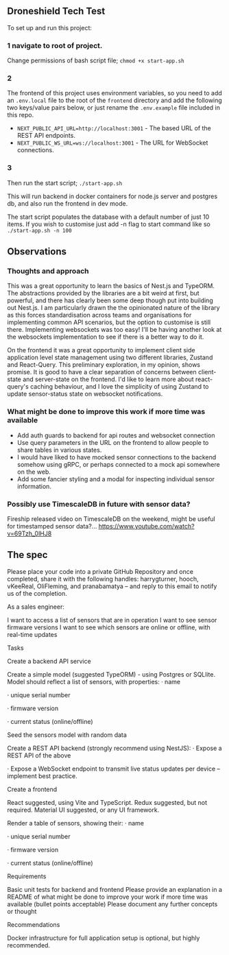 ## Droneshield Tech Test

To set up and run this project:

### 1 navigate to root of project.

Change permissions of bash script file;
```chmod +x start-app.sh```
### 2

The frontend of this project uses environment variables, so you need to add an `.env.local` file to the root of the `frontend` directory and add the following two keys/value pairs below, or just rename the `.env.example` file included in this repo. 

- `NEXT_PUBLIC_API_URL=http://localhost:3001` - The based URL of the REST API endpoints.
- `NEXT_PUBLIC_WS_URL=ws://localhost:3001` -  The URL for WebSocket connections.
### 3
Then run the start script;
```./start-app.sh```

This will run backend in docker containers for node.js server and postgres db, and also run the frontend in dev mode.

The start script populates the database with a default number of just 10 items. If you wish to customise just add -n flag to start command like so ```./start-app.sh -n 100```

## Observations
### Thoughts and approach
This was a great opportunity to learn the basics of Nest.js and TypeORM. 
The abstractions provided by the libraries are a bit weird at first, but powerful, and there has clearly been some
deep though put into building out Nest.js. I am particularly drawn the the opinionated nature of the library as this forces standardisation across teams and organisations for implementing common API scenarios, but the option to customise is still there. Implementing websockets was too easy! I'll be having another look at the websockets implementation to see if there is a better way to do it.

On the frontend it was a great opportunity to implement client side application level state management using two different libraries, Zustand and React-Query. This preliminary exploration, in my opinion, shows promise. It is good to have a clear separation of concerns between client-state and server-state on the frontend. I'd like to learn more about react-query's caching behaviour, and I love the simplicity of using Zustand to update sensor-status state on websocket notifications. 

### What might be done to improve this work if more time was available 
* Add auth guards to backend for api routes and websocket connection
* Use query parameters in the URL on the frontend to allow people to share tables in various states.
* I would have liked to have mocked sensor connections to the backend somehow using gRPC, or perhaps connected to a mock api somewhere on the web.
* Add some fancier styling and a modal for inspecting individual sensor information.

### Possibly use TimescaleDB in future with sensor data? 
Fireship released video on TimescaleDB on the weekend, might be useful for timestamped sensor data?... https://www.youtube.com/watch?v=69Tzh_0lHJ8


## The spec
Please place your code into a private GitHub Repository and once completed, share it with the following handles: harrygturner, hooch, vKeeReal, OliFleming, and pranabamatya – and reply to this email to notify us of the completion.

 

As a sales engineer:

I want to access a list of sensors that are in operation
I want to see sensor firmware versions
I want to see which sensors are online or offline, with real-time updates
 

Tasks

Create a backend API service

Create a simple model (suggested TypeORM) - using Postgres or SQLlite. Model should reflect a list of sensors, with properties:
·         name

·         unique serial number

·         firmware version

·         current status (online/offline)

 

Seed the sensors model with random data
 

Create a REST API backend (strongly recommend using NestJS):
·         Expose a REST API of the above

·         Expose a WebSocket endpoint to transmit live status updates per device – implement best practice.

 

Create a frontend

React suggested, using Vite and TypeScript. Redux suggested, but not required. Material UI suggested, or any UI framework.

Render a table of sensors, showing their:
·         name

·         unique serial number

·         firmware version

·         current status (online/offline)

 

Requirements

Basic unit tests for backend and frontend
Please provide an explanation in a README of what might be done to improve your work if more time was available (bullet points acceptable)
Please document any further concepts or thought
 
Recommendations

Docker infrastructure for full application setup is optional, but highly recommended.




